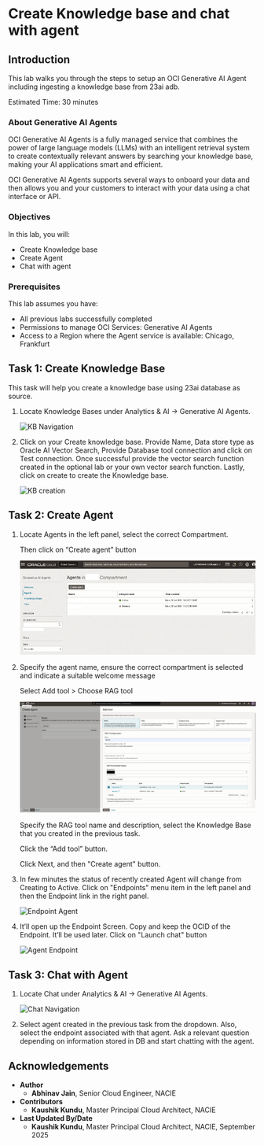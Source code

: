 # Create Knowledge base and chat with agent

## Introduction

This lab walks you through the steps to setup an OCI Generative AI Agent including ingesting a knowledge base from 23ai adb.

Estimated Time: 30 minutes

### About Generative AI Agents

OCI Generative AI Agents is a fully managed service that combines the power of large language models (LLMs) with an intelligent retrieval system to create contextually relevant answers by searching your knowledge base, making your AI applications smart and efficient.

OCI Generative AI Agents supports several ways to onboard your data and then allows you and your customers to interact with your data using a chat interface or API.

### Objectives

In this lab, you will:

* Create Knowledge base
* Create Agent
* Chat with agent

### Prerequisites

This lab assumes you have:

* All previous labs successfully completed
* Permissions to manage OCI Services: Generative AI Agents
* Access to a Region where the Agent service is available: Chicago, Frankfurt

## Task 1: Create Knowledge Base

This task will help you create a knowledge base using 23ai database as source.

1. Locate Knowledge Bases under Analytics & AI -> Generative AI Agents.

    ![KB Navigation](images/locate_kb.png)

2. Click on your Create knowledge base. Provide Name, Data store type as Oracle AI Vector Search, Provide Database tool connection and click on Test connection. Once successful provide the vector search function created in the optional lab or your own vector search function. Lastly, click on create to create the Knowledge base.

    ![KB creation](images/create_kb.png)

## Task 2: Create Agent

1. Locate Agents in the left panel, select the correct Compartment.

    Then click on “Create agent” button

    ![agent](images/agent.png)

2. Specify the agent name, ensure the correct compartment is selected and indicate a suitable welcome message

    Select Add tool > Choose RAG tool 

    ![Create Tool](images/create-tool.png)

    Specify the RAG tool name and description, select the Knowledge Base that you created in the previous task. 

    Click the “Add tool” button.

    Click Next, and then "Create agent" button.

3. In few minutes the status of recently created Agent will change from Creating to Active. Click on "Endpoints" menu item in the left panel and then the Endpoint link in the right panel.

    ![Endpoint Agent](images/agent_active_endpoint.png)

4. It’ll open up the Endpoint Screen. Copy and keep the OCID of the Endpoint. It’ll be used later. Click on "Launch chat" button

    ![Agent Endpoint](images/agent_endpoint.png)

## Task 3: Chat with Agent

1. Locate Chat under Analytics & AI -> Generative AI Agents.

    ![Chat Navigation](images/locate_chat.png)

2. Select agent created in the previous task from the dropdown. Also, select the endpoint associated with that agent. Ask a relevant question depending on information stored in DB and start chatting with the agent.

## Acknowledgements

* **Author**
    * **Abhinav Jain**, Senior Cloud Engineer, NACIE
* **Contributors**
    * **Kaushik Kundu**, Master Principal Cloud Architect, NACIE
* **Last Updated By/Date**
    * **Kaushik Kundu**, Master Principal Cloud Architect, NACIE, September 2025
